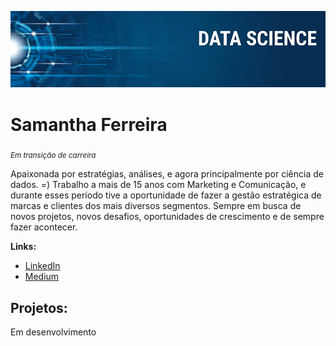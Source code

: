 <p align="center">
  <img src="banner.png" >
</p>

# Samantha Ferreira 
<sub>*Em transição de carreira*</sub>

Apaixonada por estratégias, análises, e agora principalmente por ciência de dados. =)
Trabalho a mais de 15 anos com Marketing e Comunicação, e durante esses período tive a oportunidade de fazer a gestão estratégica de marcas e clientes dos mais diversos segmentos.
Sempre em busca de novos projetos, novos desafios, oportunidades de crescimento e de sempre fazer acontecer.

**Links:**
* [LinkedIn](linkedin.com/in/samanthafhs)
* [Medium](medium.com/@samantha.shf)

## Projetos:
Em desenvolvimento
